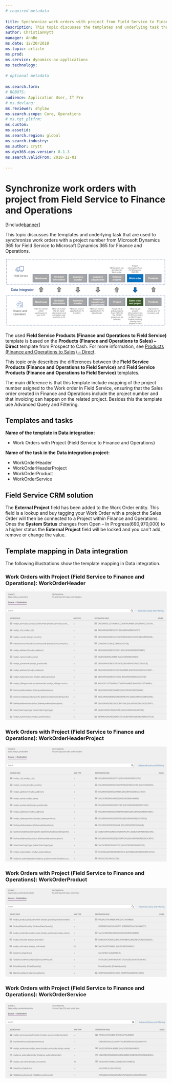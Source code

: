 ```yaml
---
# required metadata

title: Synchronize work orders with project from Field Service to Finance and Operations
description: This topic discusses the templates and underlying task that are used to synchronize work orders with a project number from Microsoft Dynamics 365 for Field Service to Microsoft Dynamics 365 for Finance and Operations.
author: ChristianRytt
manager: AnnBe
ms.date: 12/20/2018
ms.topic: article
ms.prod: 
ms.service: dynamics-ax-applications
ms.technology: 

# optional metadata

ms.search.form: 
# ROBOTS: 
audience: Application User, IT Pro
# ms.devlang: 
ms.reviewer: shylaw
ms.search.scope: Core, Operations
# ms.tgt_pltfrm: 
ms.custom: 
ms.assetid: 
ms.search.region: global
ms.search.industry: 
ms.author: crytt
ms.dyn365.ops.version: 8.1.3 
ms.search.validFrom: 2018-12-01

---
```


# Synchronize work orders with project from Field Service to Finance and Operations

[!include[banner](../includes/banner.md)]

This topic discusses the templates and underlying task that are used to synchronize work orders with a project number from Microsoft Dynamics 365 for Field Service to Microsoft Dynamics 365 for Finance and Operations.

[![Synchronization of business processes between Finance and Operations and Field Service](./media/FSSOprojectOW.png)](./media/FSSOprojectOW.png)

The used **Field Service Products (Finance and Operations to Field Service)** template is based on the **Products (Finance and Operations to Sales) – Direct** template from Prospect to Cash. For more information, see [Products (Finance and Operations to Sales) – Direct](https://docs.microsoft.com/en-us/dynamics365/unified-operations/supply-chain/sales-marketing/products-template-mapping-direct).

This topic only describes the differences between the **Field Service Products (Finance and Operations to Field Service)** and **Field Service Products (Finance and Operations to Field Service)** templates.

The main difference is that this template include mapping of the project number asigned to the Work order in Field Service, ensuring that the Sales order created in Finance and Operations include the project number and that invoicing can happen on the related project. Besides this the template use Advanced Query and Filtering.

## Templates and tasks

**Name of the template in Data integration:**

- Work Orders with Project (Field Service to Finance and Operations)

**Name of the task in the Data integration project:**

- WorkOrderHeader
- WorkOrderHeaderProject
- WorkOrderProduct
- WorkOrderService

## Field Service CRM solution
The **External Project** field has been added to the Work Order entity. This field is a lookup and buy tagging your Work Order with a project the Sales Order will then be connected to a Project within Finance and Operations. Ones the **System Status** changes from Open – In Progress(690,970,000) to a higher status the **External Project** field will be locked and you can't add, remove or change the value.

## Template mapping in Data integration

The following illustrations show the template mapping in Data integration.

### Work Orders with Project (Field Service to Finance and Operations): WorkOrderHeader

[![Template mapping in Data integration](./media/FSWOP1.png)](./media/FSWOP1.png)

### Work Orders with Project (Field Service to Finance and Operations): WorkOrderHeaderProject

[![Template mapping in Data integration](./media/FSWOP2.png)](./media/FSWOP2.png)

### Work Orders with Project (Field Service to Finance and Operations): WorkOrderProduct

[![Template mapping in Data integration](./media/FSWOP3.png)](./media/FSWOP3.png)

### Work Orders with Project (Field Service to Finance and Operations): WorkOrderService

[![Template mapping in Data integration](./media/FSWOP4.png)](./media/FSWOP4.png)
